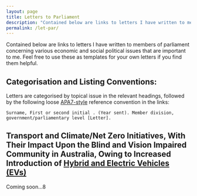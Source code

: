 ```yaml
---
layout: page
title: Letters to Parliament
description: "Contained below are links to letters I have written to members of parliament concerning various economic and social political issues that are important to me. Feel free to use these as templates for your own letters if you find them helpful."
permalink: /let-par/
---
```


Contained below are links to letters I have written to members of parliament concerning various economic and social political issues that are important to me. Feel free to use these as templates for your own letters if you find them helpful.

## Categorisation and Listing Conventions:
Letters are categorised by topical issue in the relevant headings, followed by the following loose [APA7-style](https://www.deakin.edu.au/students/studying/study-support/referencing#tab__apa7-other-sources) reference convention in the links:
```
Surname, First or second initial . (Year sent). Member division, government/parliamentary level [Letter].
```

## Transport and Climate/Net Zero Initiatives, With Their Impact Upon the Blind and Vision Impaired Community in Australia, Owing to Increased Introduction of [Hybrid and Electric Vehicles (EVs)](https://arena.gov.au/renewable-energy/electric-vehicles/)
Coming soon...8